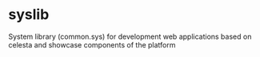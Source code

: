 # syslib
System library (common.sys) for development web applications based on celesta and showcase components of the platform
